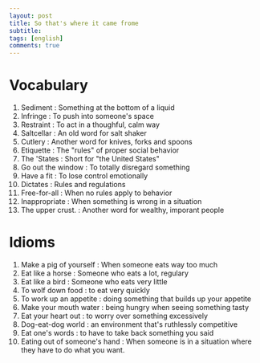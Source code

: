 ```yaml
---
layout: post
title: So that's where it came frome
subtitle: 
tags: [english]
comments: true
---
```


# Vocabulary
1. Sediment : Something at the bottom of a liquid
2. Infringe : To push into someone's space
3. Restraint : To act in a thoughful, calm way
4. Saltcellar : An old word for salt shaker
5. Cutlery : Another word for knives, forks and spoons
6. Etiquette : The "rules" of proper social behavior
7. The 'States : Short for "the United States"
8. Go out the window : To totally disregard something
9. Have a fit : To lose control emotionally
10. Dictates : Rules and regulations
11. Free-for-all : When no rules apply to behavior
12. Inappropriate : When something is wrong in a situation
13. The upper crust. : Another word for wealthy, imporant people

# Idioms
1. Make a pig of yourself : When someone eats way too much
2. Eat like a horse : Someone who eats a lot, regulary
3. Eat like a bird : Someone who eats very little
4. To wolf down food : to eat very quickly
5. To work up an appetite : doing something that builds up your appetite
6. Make your mouth water : being hungry when seeing something tasty
7. Eat your heart out : to worry over something excessively
8. Dog-eat-dog world : an environment that's ruthlessly competitive
9. Eat one's words : to have to take back something you said
10. Eating out of someone's hand : When someone is in a situation where they have to do what you want.

